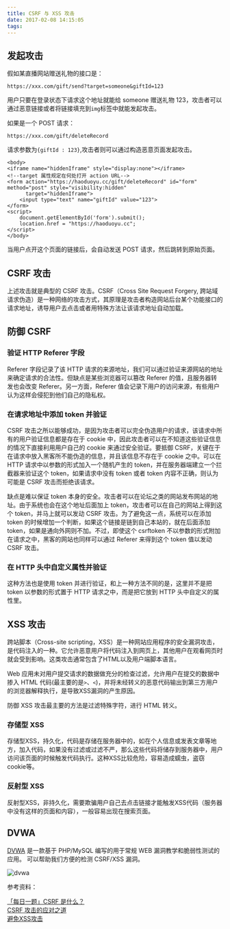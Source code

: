 ```yaml
---
title: CSRF 与 XSS 攻击
date: 2017-02-08 14:15:05
tags:
---
```


## 发起攻击

假如某直播网站赠送礼物的接口是：

    https://xxx.com/gift/send?target=someone&giftId=123

用户只要在登录状态下请求这个地址就能给 someone 赠送礼物 123，攻击者可以通过恶意链接或者将链接填充到`img`标签中就能发起攻击。

如果是一个 POST 请求：

    https://xxx.com/gift/deleteRecord

请求参数为`{giftId : 123}`,攻击者则可以通过构造恶意页面发起攻击。

	<body>
	<iframe name="hiddenIframe" style="display:none"></iframe>
	<!--target 属性规定在何处打开 action URL-->
	<form action="https://haoduoyu.cc/gift/deleteRecord" id="form" method="post" style="visibility:hidden"
	      target="hiddenIframe">
	    <input type="text" name="giftId" value="123">
	</form>
	<script>
	    document.getElementById('form').submit();
	    location.href = "https://haoduoyu.cc";
	</script>
	</body>

当用户点开这个页面的链接后，会自动发送 POST 请求，然后跳转到原始页面。

## CSRF 攻击

上述攻击就是典型的 CSRF 攻击。CSRF（Cross Site Request Forgery, 跨站域请求伪造）是一种网络的攻击方式，其原理是攻击者构造网站后台某个功能接口的请求地址，诱导用户去点击或者用特殊方法让该请求地址自动加载。

## 防御 CSRF 

### 验证 HTTP Referer 字段

Referer 字段记录了该 HTTP 请求的来源地址，我们可以通过验证来源网站的地址来确定请求的合法性。但缺点是某些浏览器可以篡改 Referer 的值，且服务器转发也会改变 Referer。另一方面，Referer 值会记录下用户的访问来源，有些用户认为这样会侵犯到他们自己的隐私权。

### 在请求地址中添加 token 并验证

CSRF 攻击之所以能够成功，是因为攻击者可以完全伪造用户的请求，该请求中所有的用户验证信息都是存在于 cookie 中，因此攻击者可以在不知道这些验证信息的情况下直接利用用户自己的 cookie 来通过安全验证。要抵御 CSRF，关键在于在请求中放入黑客所不能伪造的信息，并且该信息不存在于 cookie 之中。可以在 HTTP 请求中以参数的形式加入一个随机产生的 token，并在服务器端建立一个拦截器来验证这个 token，如果请求中没有 token 或者 token 内容不正确，则认为可能是 CSRF 攻击而拒绝该请求。

缺点是难以保证 token 本身的安全。攻击者可以在论坛之类的网站发布网站的地址。由于系统也会在这个地址后面加上 token，攻击者可以在自己的网站上得到这个 token，并马上就可以发动 CSRF 攻击。为了避免这一点，系统可以在添加 token 的时候增加一个判断，如果这个链接是链到自己本站的，就在后面添加 token，如果是通向外网则不加。不过，即使这个 csrftoken 不以参数的形式附加在请求之中，黑客的网站也同样可以通过 Referer 来得到这个 token 值以发动 CSRF 攻击。

### 在 HTTP 头中自定义属性并验证

这种方法也是使用 token 并进行验证，和上一种方法不同的是，这里并不是把 token 以参数的形式置于 HTTP 请求之中，而是把它放到 HTTP 头中自定义的属性里。

## XSS 攻击

跨站脚本（Cross-site scripting，XSS）是一种网站应用程序的安全漏洞攻击，是代码注入的一种。它允许恶意用户将代码注入到网页上，其他用户在观看网页时就会受到影响。这类攻击通常包含了HTML以及用户端脚本语言。

Web 应用未对用户提交请求的数据做充分的检查过滤，允许用户在提交的数据中掺入 HTML 代码(最主要的是`>`、`<`)，并将未经转义的恶意代码输出到第三方用户的浏览器解释执行，是导致XSS漏洞的产生原因。

防御 XSS 攻击最主要的方法是过滤特殊字符，进行 HTML 转义。

### 存储型 XSS

存储型XSS，持久化，代码是存储在服务器中的，如在个人信息或发表文章等地方，加入代码，如果没有过滤或过滤不严，那么这些代码将储存到服务器中，用户访问该页面的时候触发代码执行。这种XSS比较危险，容易造成蠕虫，盗窃cookie等。

### 反射型 XSS

反射型XSS，非持久化，需要欺骗用户自己去点击链接才能触发XSS代码（服务器中没有这样的页面和内容），一般容易出现在搜索页面。

## DVWA 

[DVWA](https://github.com/ethicalhack3r/DVWA) 是一款基于 PHP/MySQL 编写的用于常规 WEB 漏洞教学和脆弱性测试的应用。 可以帮助我们方便的检测 CSRF/XSS 漏洞。

![dvwa](http://7xq3d5.com1.z0.glb.clouddn.com/%E5%B1%8F%E5%B9%95%E5%BF%AB%E7%85%A7%202017-02-08%20%E4%B8%8B%E5%8D%883.28.02.png?imageView2/2/w/800)

参考资料：

[「每日一题」CSRF 是什么？](https://zhuanlan.zhihu.com/p/22521378)    
[CSRF 攻击的应对之道](https://www.ibm.com/developerworks/cn/web/1102_niugang_csrf/)  
[避免XSS攻击](https://github.com/astaxie/build-web-application-with-golang/blob/master/zh/09.3.md)
